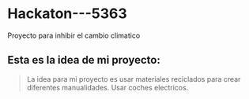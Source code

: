 # Hackaton---5363
Proyecto para inhibir el cambio climatico

## Esta es la idea de mi proyecto:
> La idea para mi proyecto es usar materiales reciclados para crear diferentes manualidades.
> Usar coches electricos.

